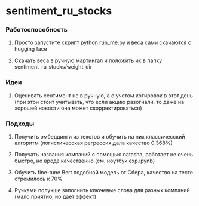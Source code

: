 # sentiment_ru_stocks


### Работоспособность

1) Просто запуститe скрипт python run_me.py и веса сами скачаются c hugging face

2) Скачать веса в ручную [мартингал](https://drive.google.com/file/d/1BdP2iudVVeXQySJJy8jclNJFqcXsg__n/view?usp=drive_link) и положить их в папку sentiment_ru_stocks/weight_dir

### Идеи
1) Оценивать сентимент не в ручную, а с учетом котировок в этот день (при этои стоит учитывать, что если акцию разогнали, то даже на хорошей новости она может скорректироваться)

### Подходы
1) Получить эмбеддинги из текстов и обучить на них классичесский алгоритм (логистичесская регрессия дала качество 0.368%)

2) Получать названия компаний с помощью natasha, работает не очень быстро, но вроде качественно (см. ноутбук exp.ipynb)

3) Обучить fine-tune Bert подобной модель от Сбера, качество на тесте стремилось к 70%

4) Ручками получше заполнить ключевые слова для разных компаний (мало приятно, но дает эффект)